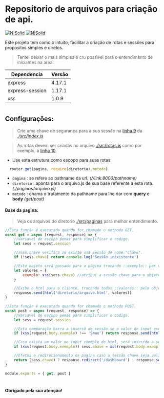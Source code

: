 # Repositorio de arquivos para criação de api.

[![N|Solid](https://cdn.discordapp.com/attachments/631607183301148672/724397007170568313/paypal.png)](https://www.paypal.com/cgi-bin/webscr?cmd=_donations&business=fabinhoec2210@gmail.com&item_name=F%C3%A1bio&currency_code=BRL)  [![N|Solid](https://cdn.discordapp.com/attachments/631607183301148672/724397005543178270/picpay.png)](https://app.picpay.com/user/smuu)


Este projeto tem como o intuito, facilitar a criação de rotas e sessões para propositos simples e diretos.

> Tentei deixar o mais simples e cru possivel para o entendimento de iniciantes na area.


| Dependencia | Versão|
| - | - |
| express | 4.17.1
| express-session | 1.17.1
| xss | 1.0.9
#

## Configurações:
> Crie uma chave de segurança para a sua sessão na [linha 9](/src/index.js#L9) da [*./src/index.js*](/src/index.js)

> As rotas devem ser criadas no arquivo [./src/rotas.js](/src/rotas.js) como por exemplo, a [linha 10](/src/rotas.js#L10).
> 
> 

- Use esta estrutura como escopo para suas rotas:
```js
  router.get(pagina, require(diretorio).metodo)
```
- `pagina` : se refere ao pathname da url. *(//link:8000/pathname)*
- `diretorio` : aponta para o arquivo.js de sua base referente a esta rota. *(./paginas/arquivo.js)*
- `metodo` : chama o tratamento da pathname para lhe dar com **query** e **body** *(get/post)*

#### Base da pagina:
> Veja os arquivos do diretorio [./src/paginas](./src/paginas) para melhor entendimento.
```js
//Esta função é executada quando for chamado o methodo GET.
const get = async (request, response) => {
	//Variavel de escopo penas para simplificar o codigo.
	let sess = request.session

	//sess.chave verifica se existe uma sessão de nome "chave".
	if (!sess.chave) return console.log('Sessão inexistente')

	//Este objeto será passado para a pagina trocando ::exemplo:: por valores.exemplo
	let valores = {
		exemplo: xss(sess.chave) //atribui a sessão chave para o objeto.
	}

	//Exibe o html para o cliente, trocando todos ::valores:: pelo objeto valores.
	response.send(html('diretorio/arquivo.html', valores))
}

//Esta função é executada quando for chamado o methodo POST.
const post = async (request, response) => {
	//Variavel de escopo penas para simplificar o codigo.
	let sess = request.session

	//Esta comparação barra a insersõ de sessão se o valor do input exemplo do html for diferente de 'Smuu'.
	if (xss(request.body.exemplo) !== 'Smuu') return response.send(html('index.html'))

	//Caso exista um valor no input exemplo do html, será inserido a sessão chave.
	if (xss(request.body.exemplo)) sess.chave = xss(request.body.exemplo)

	//Efetua o redirecionamento da pagina caso a sessão chave seja valida.
	return (sess.chave) ? response.redirect('/dashboard') : response.send(html('index.html', valores))
}

module.exports = { get, post }
```


#

**Obrigado pela sua atenção!**
